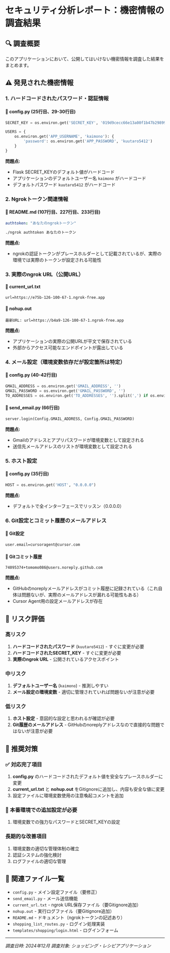 # セキュリティ分析レポート：機密情報の調査結果

## 🔍 調査概要
このアプリケーションにおいて、公開してはいけない機密情報を調査した結果をまとめます。

## ⚠️ 発見された機密情報

### 1. ハードコードされたパスワード・認証情報

#### 📍 config.py (25行目、29-30行目)
```python
SECRET_KEY = os.environ.get('SECRET_KEY', '019d9cecc66e13a00f1b47b298995dbd')

USERS = {
    os.environ.get('APP_USERNAME', 'kaimono'): {
        'password': os.environ.get('APP_PASSWORD', 'kuutaro5412')
    }
}
```

**問題点:**
- Flask SECRET_KEYのデフォルト値がハードコード
- アプリケーションのデフォルトユーザー名 `kaimono` がハードコード
- デフォルトパスワード `kuutaro5412` がハードコード

### 2. Ngrokトークン関連情報

#### 📍 README.md (107行目、227行目、233行目)
```yaml
authtoken: "あなたのngrokトークン"
```
```bash
./ngrok authtoken あなたのトークン
```

**問題点:**
- ngrokの認証トークンがプレースホルダーとして記載されているが、実際の環境では実際のトークンが設定される可能性

### 3. 実際のngrok URL（公開URL）

#### 📍 current_url.txt
```
url=https://e75b-126-100-67-1.ngrok-free.app
```

#### 📍 nohup.out
```
最新URL: url=https://b4a9-126-100-67-1.ngrok-free.app
```

**問題点:**
- アプリケーションの実際の公開URLが平文で保存されている
- 外部からアクセス可能なエンドポイントが露出している

### 4. メール設定（環境変数依存だが設定箇所は特定）

#### 📍 config.py (40-42行目)
```python
GMAIL_ADDRESS = os.environ.get('GMAIL_ADDRESS', '')
GMAIL_PASSWORD = os.environ.get('GMAIL_PASSWORD', '')
TO_ADDRESSES = os.environ.get('TO_ADDRESSES', '').split(',') if os.environ.get('TO_ADDRESSES') else []
```

#### 📍 send_email.py (66行目)
```python
server.login(Config.GMAIL_ADDRESS, Config.GMAIL_PASSWORD)
```

**問題点:**
- Gmailのアドレスとアプリパスワードが環境変数として設定される
- 送信先メールアドレスのリストが環境変数として設定される

### 5. ホスト設定

#### 📍 config.py (35行目)
```python
HOST = os.environ.get('HOST', "0.0.0.0")
```

**問題点:**
- デフォルトで全インターフェースでリッスン（0.0.0.0）

### 6. Git設定とコミット履歴のメールアドレス

#### 📍 Git設定
```
user.email=cursoragent@cursor.com
```

#### 📍 Gitコミット履歴
```
74095374+tomomo086@users.noreply.github.com
```

**問題点:**
- GitHubのnoreplyメールアドレスがコミット履歴に記録されている（これ自体は問題ないが、実際のメールアドレスが漏れる可能性もある）
- Cursor Agent用の設定メールアドレスが存在

## 🚨 リスク評価

### 高リスク
1. **ハードコードされたパスワード** (`kuutaro5412`) - すぐに変更が必要
2. **ハードコードされたSECRET_KEY** - すぐに変更が必要
3. **実際のngrok URL** - 公開されているアクセスポイント

### 中リスク
1. **デフォルトユーザー名** (`kaimono`) - 推測しやすい
2. **メール設定の環境変数** - 適切に管理されていれば問題ないが注意が必要

### 低リスク
1. **ホスト設定** - 意図的な設定と思われるが確認が必要
2. **Git履歴のメールアドレス** - GitHubのnoreplyアドレスなので直接的な問題ではないが注意が必要

## 📝 推奨対策

### ✅ 対応完了項目
1. **config.py** のハードコードされたデフォルト値を安全なプレースホルダーに変更
2. **current_url.txt** と **nohup.out** をGitignoreに追加し、内容も安全な値に変更
3. 設定ファイルに環境変数使用の注意喚起コメントを追加

### 🔧 本番環境での追加設定が必要
1. 環境変数での強力なパスワードとSECRET_KEYの設定

### 長期的な改善項目
1. 環境変数の適切な管理体制の確立
2. 認証システムの強化検討
3. ログファイルの適切な管理

## 📂 関連ファイル一覧
- `config.py` - メイン設定ファイル（要修正）
- `send_email.py` - メール送信機能
- `current_url.txt` - ngrok URL保存ファイル（要Gitignore追加）
- `nohup.out` - 実行ログファイル（要Gitignore追加）
- `README.md` - ドキュメント（ngrokトークンの記述あり）
- `shopping_list_routes.py` - ログイン処理実装
- `templates/shopping/login.html` - ログインフォーム

---
*調査日時: 2024年12月*
*調査対象: ショッピング・レシピアプリケーション*